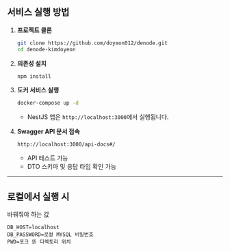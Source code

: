## 서비스 실행 방법

1. **프로젝트 클론**

   ```bash
   git clone https://github.com/doyeon012/denode.git
   cd denode-kimdoyeon
   ```

2. **의존성 설치**

   ```bash
   npm install
   ```

3. **도커 서비스 실행**

   ```bash
   docker-compose up -d
   ```

   * NestJS 앱은 `http://localhost:3000`에서 실행됩니다.

4. **Swagger API 문서 접속**

   ```
   http://localhost:3000/api-docs#/
   ```

   * API 테스트 가능
   * DTO 스키마 및 응답 타입 확인 가능
---

## 로컬에서 실행 시
바꿔줘야 하는 값
```
DB_HOST=localhost
DB_PASSWORD=로컬 MYSQL 비밀번호
PWD=포크 뜬 디렉토리 위치
```
